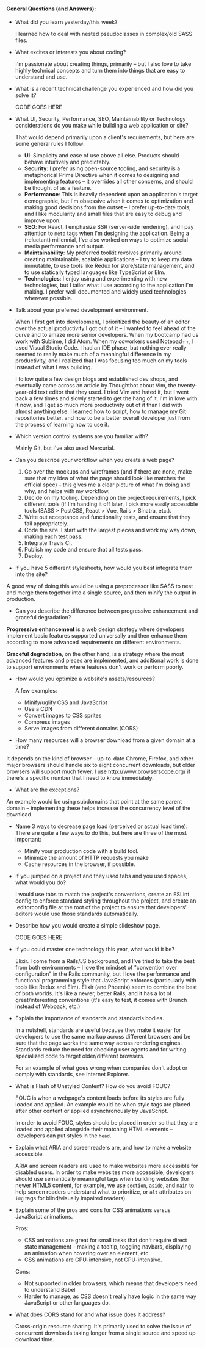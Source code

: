 #### General Questions (and Answers):

* What did you learn yesterday/this week?

	I learned how to deal with nested pseudoclasses in complex/old SASS files.
  
* What excites or interests you about coding?

	I'm passionate about creating things, primarily – but I also love to take highly technical concepts and turn them into things that are easy to understand and use.

* What is a recent technical challenge you experienced and how did you solve it?

  CODE GOES HERE

* What UI, Security, Performance, SEO, Maintainability or Technology considerations do you make while building a web application or site?

  That would depend primarily upon a client's requirements, but here are some general rules I follow:
  
  - **UI**: Simplicity and ease of use above all else. Products should behave intuitively and predictably.
  - **Security**: I prefer using open-source tooling, and security is a metaphorical Prime Directive when it comes to designing and implementing features – it overrides all other concerns, and should be thought of as a feature.
  - **Performance**: This is heavily dependent upon an application's target demographic, but I'm obsessive when it comes to optimization and making good decisions from the outset – I prefer up-to-date tools, and I like modularity and small files that are easy to debug and improve upon.
  - **SEO**: For React, I emphasize SSR (server-side rendering), and I pay attention to `meta` tags when I'm designing the application. Being a (reluctant) millennial, I've also worked on ways to optimize social media performance and output.
  - **Maintainability**: My preferred toolkit revolves primarily around creating maintainable, scalable applications – I try to keep my data immutable, to use tools like Redux for store/state management, and to use statically typed languages like TypeScript or Elm.
  - **Technologies**: I enjoy using and experimenting with new technologies, but I tailor what I use according to the application I'm making. I prefer well-documented and widely used technologies wherever possible.
  
* Talk about your preferred development environment.

	When I first got into development, I prioritized the beauty of an editor over the actual productivity I got out of it – I wanted to feel ahead of the curve and to amaze more senior developers. When my bootcamp had us work with Sublime, I did Atom. When my coworkers used Notepad++, I used Visual Studio Code. I had an IDE phase, but nothing ever really seemed to really make much of a meaningful difference in my productivity, and I realized that I was focusing too much on my tools instead of what I was building.
  
	I follow quite a few design blogs and established dev shops, and eventually came across an article by Thoughtbot about Vim, the twenty-year-old text editor that they used. I tried Vim and hated it, but I went back a few times and slowly started to get the hang of it. I'm in love with it now, and I get so much more productivity out of it than I did with almost anything else. I learned how to script, how to manage my Git repositories better, and how to be a better overall developer just from the process of learning how to use it.
  
* Which version control systems are you familiar with?

	Mainly Git, but I've also used Mercurial.
  
* Can you describe your workflow when you create a web page?

  1. Go over the mockups and wireframes (and if there are none, make sure that my idea of what the page should look like matches the official spec) – this gives me a clear picture of what I'm doing and why, and helps with my workflow.
  2. Decide on my tooling. Depending on the project requirements, I pick different tools (if I'm handing it off later, I pick more easily accessible tools (SASS > PostCSS, React > Vue, Rails > Sinatra, etc.).
  3. Write out acceptance and functionality tests, and ensure that they fail appropriately.
  4. Code the site. I start with the largest pieces and work my way down, making each test pass.
  5. Integrate Travis CI.
  6. Publish my code and ensure that all tests pass.
  7. Deploy.

* If you have 5 different stylesheets, how would you best integrate them into the site?

A good way of doing this would be using a preprocessor like SASS to nest and merge them together into a single source, and then minify the output in production.

* Can you describe the difference between progressive enhancement and graceful degradation?

**Progressive enhancement** is a web design strategy where developers implement basic features supported universally and then enhance them according to more advanced requirements on different environments.

**Graceful degradation**, on the other hand, is a strategy where the most advanced features and pieces are implemented, and additional work is done to support environments where features don't work or perform poorly.

* How would you optimize a website's assets/resources?

  A few examples:
    * Minify/uglify CSS and JavaScript
    * Use a CDN
    * Convert images to CSS sprites
    * Compress images
    * Serve images from different domains (CORS)
  
* How many resources will a browser download from a given domain at a time?

It depends on the kind of browser – up-to-date Chrome, Firefox, and other major browsers should handle six to eight concurrent downloads, but older browsers will support much fewer. I use http://www.browserscope.org/ if there's a specific number that I need to know immediately.

* What are the exceptions?

An example would be using subdomains that point at the same parent domain – implementing these helps increase the concurrency level of the download.

* Name 3 ways to decrease page load (perceived or actual load time).
	There are quite a few ways to do this, but here are three of the most important:
    * Minify your production code with a build tool.
    * Minimize the amount of HTTP requests you make
    * Cache resources in the browser, if possible.
* If you jumped on a project and they used tabs and you used spaces, what would you do?

	I would use tabs to match the project's conventions, create an ESLint config to enforce standard styling throughout the project, and create an .editorconfig file at the root of the project to ensure that developers' editors would use those standards automatically.
  
* Describe how you would create a simple slideshow page.

  CODE GOES HERE

* If you could master one technology this year, what would it be?

	Elixir. I come from a Rails/JS background, and I've tried to take the best from both environments – I love the mindset of "convention over configuration" in the Rails community, but I love the performance and functional programming style that JavaScript enforces (particularly with tools like Redux and Elm).
	Elixir (and Phoenix) seem to combine the best of both worlds. It's like a newer, better Rails, and it has a lot of great/interesting conventions (it's easy to test, it comes with Brunch instead of Webpack, etc.)
  
* Explain the importance of standards and standards bodies.

  In a nutshell, standards are useful because they make it easier for developers to use the same markup across different browsers and be sure that the page works the same way across rendering engines. Standards reduce the need for checking user agents and for writing specialized code to target older/different browsers.

  For an example of what goes wrong when companies don't adopt or comply with standards, see Internet Explorer.

* What is Flash of Unstyled Content? How do you avoid FOUC?

	FOUC is when a webpage's content loads before its styles are fully loaded and applied. An example would be when style tags are placed after other content or applied asynchronously by JavaScript.
  
  In order to avoid FOUC, styles should be placed in order so that they are loaded and applied alongside their matching HTML elements – developers can put styles in the `head`.
  
* Explain what ARIA and screenreaders are, and how to make a website accessible.

  ARIA and screen readers are used to make websites more accessible for disabled users. In order to make websites more accessible, developers should use semantically meaningful tags when building websites (for newer HTML5 content, for example, we use `section`, `aside`, and `main` to help screen readers understand what to prioritize, or `alt` attributes on `img` tags for blind/visually impaired readers).

* Explain some of the pros and cons for CSS animations versus JavaScript animations.

	Pros:
	* CSS animations are great for small tasks that don't require direct state management – making a tooltip, toggling navbars, displaying an animation when hovering over an element, etc.
	* CSS animations are GPU-intensive, not CPU-intensive.
  
	Cons:
	* Not supported in older browsers, which means that developers need to understand Babel
	* Harder to manage, as CSS doesn't really have logic in the same way JavaScript or other languages do.
  
* What does CORS stand for and what issue does it address?

	Cross-origin resource sharing. It's primarily used to solve the issue of concurrent downloads taking longer from a single source and speed up download time.

